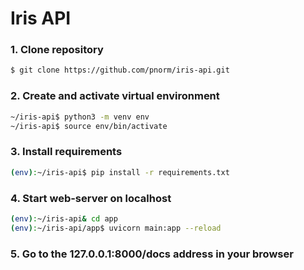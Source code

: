# Iris API

### 1. Clone repository
```sh
$ git clone https://github.com/pnorm/iris-api.git
```

### 2. Create and activate virtual environment
```sh
~/iris-api$ python3 -m venv env
~/iris-api$ source env/bin/activate
```
### 3. Install requirements
```sh
(env):~/iris-api$ pip install -r requirements.txt
```

### 4. Start web-server on localhost
```sh
(env):~/iris-api& cd app
(env):~/iris-api/app$ uvicorn main:app --reload
```

### 5. Go to the 127.0.0.1:8000/docs address in your browser
